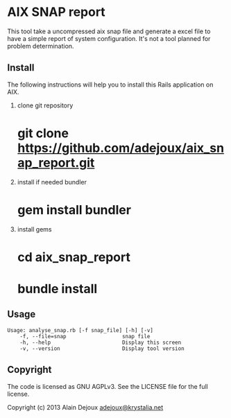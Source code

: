 AIX SNAP report
===========

This tool take a uncompressed aix snap file and generate a excel file to have a simple report of system configuration.
It's not a tool planned for problem determination.

Install
-------

The following instructions will help you to install this Rails application on AIX.

1) clone git repository
    # git clone https://github.com/adejoux/aix_snap_report.git

2) install if needed bundler
    # gem install bundler

3) install gems

    # cd aix_snap_report
    # bundle install


Usage
--------

    Usage: analyse_snap.rb [-f snap_file] [-h] [-v]
        -f, --file=snap                  snap file
        -h, --help                       Display this screen
        -v, --version                    Display tool version


Copyright
---------

The code is licensed as GNU AGPLv3. See the LICENSE file for the full license.

Copyright (c) 2013 Alain Dejoux <adejoux@krystalia.net>
